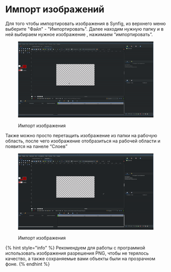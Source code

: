 # Импорт изображений

Для того чтобы импортировать изображения в Synfig, из верхнего меню выберите "Файл" - "Импортировать". Далее находим нужную папку и в ней выбираем нужное изображение , нажимаем “импортировать”.

<figure><img src="../.gitbook/assets/import_izob (1).gif" alt=""><figcaption><p>Импорт изображения</p></figcaption></figure>

Также можно просто перетащить изображение из папки на рабочую область, после чего изображение отобразиться на рабочей области и появится на панеле “Слоев”

<figure><img src="../.gitbook/assets/import_izob_1.gif" alt=""><figcaption><p>Импорт изображения</p></figcaption></figure>

{% hint style="info" %}
Рекомендуем для работы с программой использовать изображения разрешения PNG, чтобы не терялось качество, а также сохраняемые вами объекты были на прозрачном фоне.
{% endhint %}
